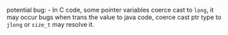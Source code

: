 potential bug:
    - In C code, some pointer variables coerce cast to `long`,
        it may occur bugs when trans the value to java code,
        coerce cast ptr type to `jlong` or `size_t` may resolve
        it.
